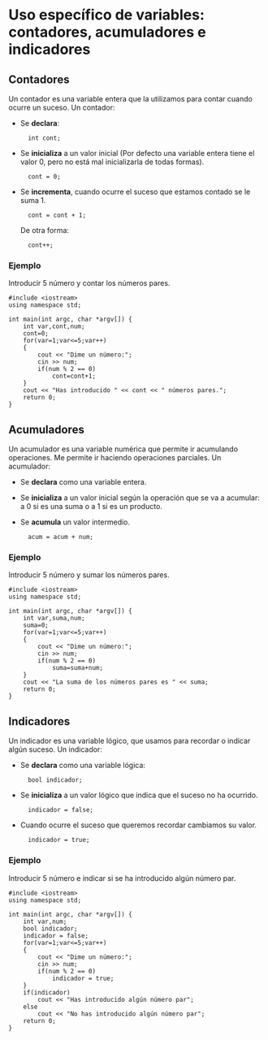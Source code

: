 # Uso específico de variables: contadores, acumuladores e indicadores

## Contadores

Un contador es una variable entera que la utilizamos para contar cuando ocurre un suceso. Un contador:

* Se **declara**:

        int cont;

* Se **inicializa** a un valor inicial (Por defecto una variable entera tiene el valor 0, pero no está mal inicializarla de todas formas).

		cont = 0; 

* Se **incrementa**, cuando ocurre el suceso que estamos contado se le suma 1.

		cont = cont + 1;
    
    De otra forma:

        cont++;

### Ejemplo

Introducir 5 número y contar los números pares.

    
    #include <iostream>
    using namespace std;

    int main(int argc, char *argv[]) {
        int var,cont,num;
        cont=0;
        for(var=1;var<=5;var++)
        {
            cout << "Dime un número:";
            cin >> num;
            if(num % 2 == 0)
                cont=cont+1;
        }
        cout << "Has introducido " << cont << " números pares.";
        return 0;
    }

## Acumuladores

Un acumulador es una variable numérica que permite ir acumulando operaciones. Me permite ir haciendo operaciones parciales. Un acumulador:

* Se **declara** como una variable entera.
* Se **inicializa** a un valor inicial según la operación que se va a acumular: a 0 si es una suma o a 1 si es un producto.
* Se **acumula** un valor intermedio.
		
		acum = acum + num;

### Ejemplo

Introducir 5 número y sumar los números pares.

	#include <iostream>
	using namespace std;

	int main(int argc, char *argv[]) {
		int var,suma,num;
		suma=0;
		for(var=1;var<=5;var++)
		{
			cout << "Dime un número:";
			cin >> num;
			if(num % 2 == 0)
				suma=suma+num;
		}
		cout << "La suma de los números pares es " << suma;
		return 0;
	}

## Indicadores

Un indicador es una variable lógico, que usamos para recordar o indicar algún suceso. Un indicador:

* Se **declara** como una variable lógica:

        bool indicador;

* Se **inicializa** a un valor lógico que indica que el suceso no ha ocurrido.

	    indicador = false;

* Cuando ocurre el suceso que queremos recordar cambiamos su valor.

	    indicador = true;

### Ejemplo

Introducir 5 número e indicar si se ha introducido algún número par.

	#include <iostream>
	using namespace std;

	int main(int argc, char *argv[]) {
		int var,num;
		bool indicador;
		indicador = false;
		for(var=1;var<=5;var++)
		{
			cout << "Dime un número:";
			cin >> num;
			if(num % 2 == 0)
				indicador = true;
		}
		if(indicador)
			cout << "Has introducido algún número par";
		else
			cout << "No has introducido algún número par";
		return 0;
	}
